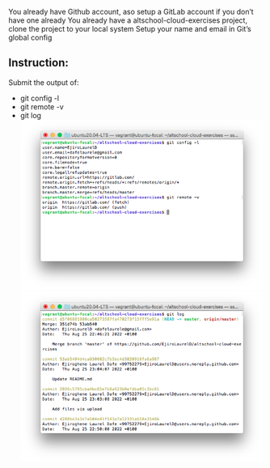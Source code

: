 You already have Github account, aso setup a GitLab account if you don’t have one already
You already have a altschool-cloud-exercises project, clone the project to your local system
Setup your name and email in Git’s global config

## Instruction:
Submit the output of:
- git config -l
- git remote -v
- git log
![](../screenshots/git.png)
![](../screenshots/gitlog.png)
